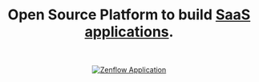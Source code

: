 <h1 align="center">Open Source Platform to build <a href="https://zenflow.app">SaaS applications</a>.</h1><br>

<p align="center">
  <a href="https://zenflow.app">
    <img src="https://zenflow.app/_astro/dark-kanban.51390fd6_vIfr7.webp" srcset="https://zenflow.app/_astro/dark-kanban.51390fd6_1tAM0H.webp 980w, https://zenflow.app/_astro/dark-kanban.51390fd6_htsmY.webp 1960w" loading="eager" alt="Zenflow Application" decoding="async">
  </a>
</p>

